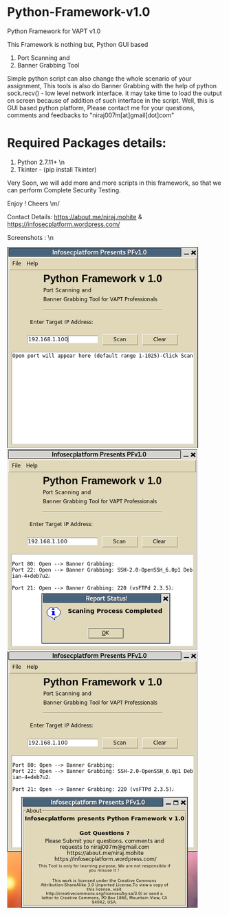# Python-Framework-v1.0
Python Framework for VAPT v1.0

This Framework is nothing but, Python GUI based 
1. Port Scanning and
2. Banner Grabbing Tool

Simple python script can also change the whole scenario of your assignment, This tools is also do Banner Grabbing with the help of python sock.recv() - low level network interface. it may take time to load the output on screen because of addition of such interface in the script. Well, this is GUI based python platform, Please contact me for your questions, comments and feedbacks to "niraj007m[at]gmail[dot]com"

# Required Packages details:
1. Python 2.7.11+ \n 
2. Tkinter - (pip install Tkinter)

Very Soon, we will add more and more scripts in this framework, so that we can perform Complete Security Testing.

Enjoy ! Cheers \m/ 

Contact Details:
https://about.me/niraj.mohite &
https://infosecplatform.wordpress.com/

Screenshots : \n

![alt tag](https://raw.githubusercontent.com/niraj007m/Python-Framework-v1.0/master/PFv1_screenshot_1.png)
![alt tag](https://raw.githubusercontent.com/niraj007m/Python-Framework-v1.0/master/PFv1_screenshot_2.png)
![alt tag](https://raw.githubusercontent.com/niraj007m/Python-Framework-v1.0/master/PFv1_screenshot_3.png)
